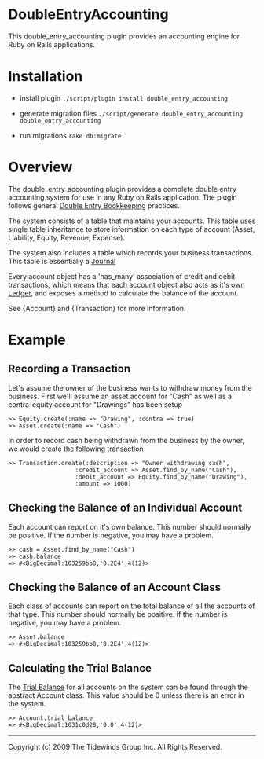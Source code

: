 DoubleEntryAccounting
=================

This double_entry_accounting plugin provides an accounting engine for Ruby on Rails applications.

Installation
============

- install plugin `./script/plugin install double_entry_accounting`

- generate migration files `./script/generate double_entry_accounting double_entry_accounting`

- run migrations `rake db:migrate`

Overview
========

The double_entry_accounting plugin provides a complete double entry accounting system for use in any Ruby on Rails application. The plugin follows general [Double Entry Bookkeeping](http://en.wikipedia.org/wiki/Double-entry_bookkeeping_system) practices.

The system consists of a table that maintains your accounts. This table uses single table inheritance to store information on each type of account (Asset, Liability, Equity, Revenue, Expense). 

The system also includes a table which records your business transactions. This table is essentially a [Journal](http://en.wikipedia.org/wiki/Journal_entry)

Every account object has a 'has_many' association of credit and debit transactions, which means that each account object also acts as it's own [Ledger](http://en.wikipedia.org/wiki/General_ledger), and exposes a method to calculate the balance of the account.  

See {Account} and {Transaction} for more information.

Example
=======

Recording a Transaction
-----------------------

  Let's assume the owner of the business wants to withdraw money from the business. First we'll assume an asset account for "Cash" as well as a contra-equity account for "Drawings" has been setup

    >> Equity.create(:name => "Drawing", :contra => true)
    >> Asset.create(:name => "Cash")
  
  In order to record cash being withdrawn from the business by the owner, we would create the following transaction

    >> Transaction.create(:description => "Owner withdrawing cash", 
                       :credit_account => Asset.find_by_name("Cash"),
                       :debit_account => Equity.find_by_name("Drawing"), 
                       :amount => 1000)
                       
                       
Checking the Balance of an  Individual Account
----------------------------------------------
  
  Each account can report on it's own balance. This number should normally be positive. If the number is negative, you may have a problem.
  
    >> cash = Asset.find_by_name("Cash")
    >> cash.balance
    => #<BigDecimal:103259bb8,'0.2E4',4(12)>

    
Checking the Balance of an Account Class
----------------------------------------

  Each class of accounts can report on the total balance of all the accounts of that type. This number should normally be positive. If the number is negative, you may have a problem.

    >> Asset.balance
    => #<BigDecimal:103259bb8,'0.2E4',4(12)>    
    
Calculating the Trial Balance
-----------------------------

  The [Trial Balance](http://en.wikipedia.org/wiki/Trial_balance) for all accounts on the system can be found through the abstract Account class. This value should be 0 unless there is an error in the system.

    >> Account.trial_balance
    => #<BigDecimal:1031c0d28,'0.0',4(12)>

  
* * *

Copyright (c) 2009 The Tidewinds Group Inc. All Rights Reserved.
